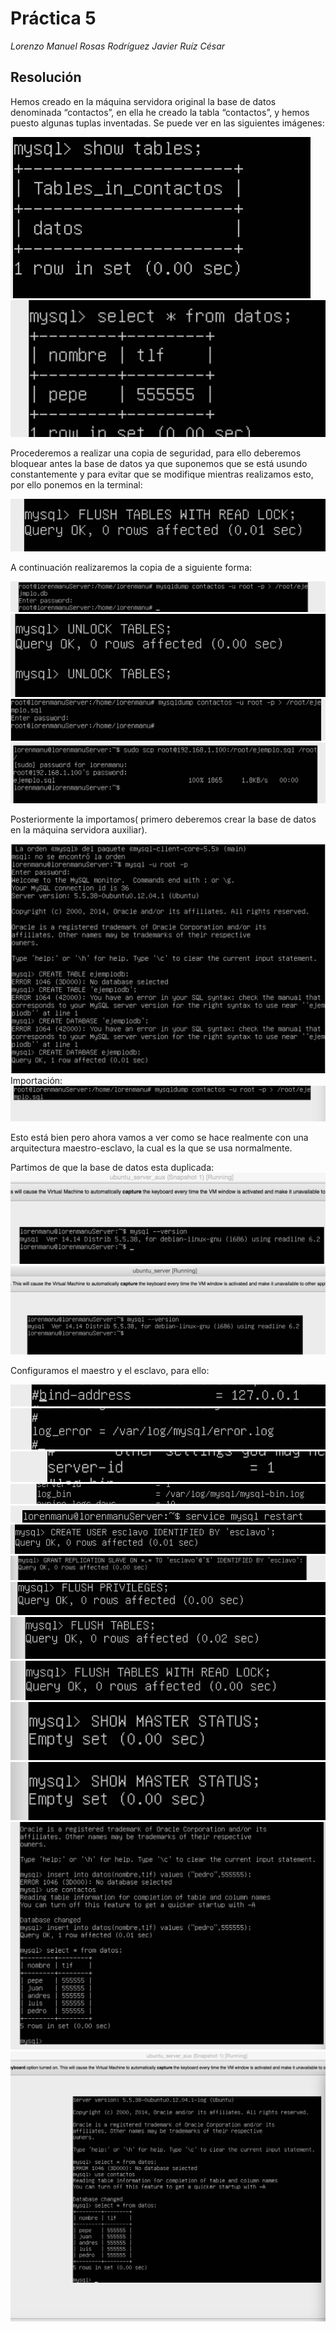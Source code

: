 # Práctica 5
*Lorenzo Manuel Rosas Rodríguez*
*Javier Ruíz César*

## Resolución
Hemos creado en la máquina servidora original la base de datos denominada “contactos”, en ella he creado la tabla “contactos”, y hemos puesto algunas tuplas inventadas. Se puede ver 
en las siguientes imágenes:

![img](https://github.com/lorenmanu/swap1415/blob/master/practica5/imagen1.png)
![img](https://github.com/lorenmanu/swap1415/blob/master/practica5/imagen2.png)

Procederemos a realizar una copia de seguridad, para ello deberemos bloquear antes la base de datos ya que suponemos que se está usundo constantemente y para evitar que se modifique mientras realizamos esto, por ello ponemos en la terminal:

![img](https://github.com/lorenmanu/swap1415/blob/master/practica5/imagen3.png)

A continuación realizaremos la copia de a siguiente forma:

![img](https://github.com/lorenmanu/swap1415/blob/master/practica5/imagen4.png)
![img](https://github.com/lorenmanu/swap1415/blob/master/practica5/imagen5.png)
![img](https://github.com/lorenmanu/swap1415/blob/master/practica5/imagen6.png)
![img](https://github.com/lorenmanu/swap1415/blob/master/practica5/imagen7.png)


Posteriormente la importamos( primero deberemos crear la base de datos en la máquina servidora auxiliar).

![img](https://github.com/lorenmanu/swap1415/blob/master/practica5/imagen9.png)
Importación:
![img](https://github.com/lorenmanu/swap1415/blob/master/practica5/aa.png)

Esto está bien pero ahora vamos a ver como se hace realmente con una arquitectura maestro-esclavo, la cual es la que se usa normalmente.

Partimos de que la base de datos esta duplicada:
![img](https://github.com/lorenmanu/swap1415/blob/master/practica5/imagen10.png)
![img](https://github.com/lorenmanu/swap1415/blob/master/practica5/imagen11.png)


Configuramos el maestro y el esclavo, para ello:

![img](https://github.com/lorenmanu/swap1415/blob/master/practica5/imagen12.png)
![img](https://github.com/lorenmanu/swap1415/blob/master/practica5/imagen13.png)
![img](https://github.com/lorenmanu/swap1415/blob/master/practica5/imagen14.png)
![img](https://github.com/lorenmanu/swap1415/blob/master/practica5/imagen15.png)
![img](https://github.com/lorenmanu/swap1415/blob/master/practica5/imagen16.png)
![img](https://github.com/lorenmanu/swap1415/blob/master/practica5/imagen17.png)
![img](https://github.com/lorenmanu/swap1415/blob/master/practica5/imagen18.png)
![img](https://github.com/lorenmanu/swap1415/blob/master/practica5/imagen19.png)
![img](https://github.com/lorenmanu/swap1415/blob/master/practica5/imagen20.png)
![img](https://github.com/lorenmanu/swap1415/blob/master/practica5/imagen21.png)
![img](https://github.com/lorenmanu/swap1415/blob/master/practica5/imagen22.png)
![img](https://github.com/lorenmanu/swap1415/blob/master/practica5/imagen22.png)
![img](https://github.com/lorenmanu/swap1415/blob/master/practica5/imagen24.png)
![img](https://github.com/lorenmanu/swap1415/blob/master/practica5/imagen25.png)